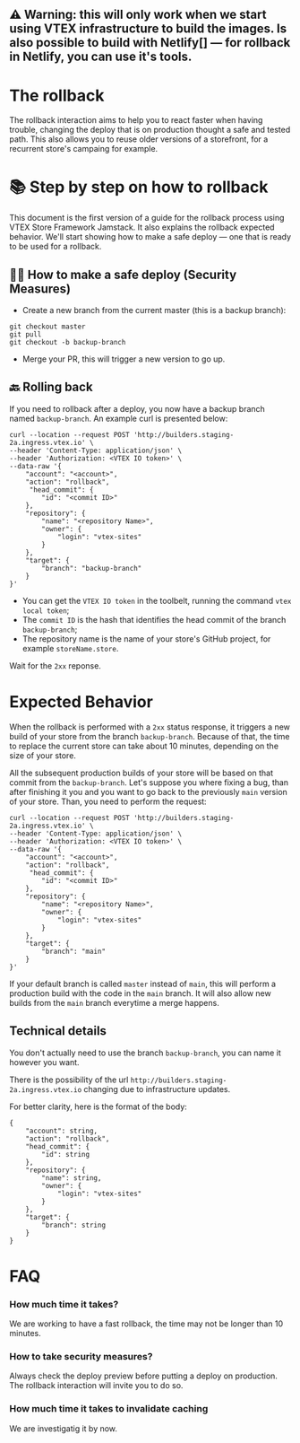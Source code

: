 ## ⚠️ Warning: this will only work when we start using VTEX infrastructure to build the images. Is also possible to build with Netlify[] — for rollback in Netlify, you can use it's tools.


# The rollback
The rollback interaction aims to help you to react faster when having trouble, changing the deploy that is on production thought a safe and tested path. This also allows you to reuse older versions of a storefront, for a recurrent store's campaing for example. 

# 📚 Step by step on how to rollback
This document is the first version of a guide for the rollback process using VTEX Store Framework Jamstack. It also explains the rollback expected behavior.
We'll start showing how to make a safe deploy — one that is ready to be used for a rollback.

## 👮‍♀️ How to make a safe deploy (Security Measures)
- Create a new branch from the current master (this is a backup branch):
```
git checkout master
git pull
git checkout -b backup-branch
```
- Merge your PR, this will trigger a new version to go up.

## 🔙 Rolling back
If you need to rollback after a deploy, you now have a backup branch named `backup-branch`. 
An example curl is presented below:
```
curl --location --request POST 'http://builders.staging-2a.ingress.vtex.io' \
--header 'Content-Type: application/json' \
--header 'Authorization: <VTEX IO token>' \
--data-raw '{
    "account": "<account>",
    "action": "rollback",
     "head_commit": {
        "id": "<commit ID>"
    },
    "repository": {
        "name": "<repository Name>",
        "owner": {
            "login": "vtex-sites"
        }
    },
    "target": {
        "branch": "backup-branch"
    }
}'
```

- You can get the `VTEX IO token` in the toolbelt, running the command `vtex local token`;
- The `commit ID` is the hash that identifies the head commit of the branch `backup-branch`;
- The repository name is the name of your store's GitHub project, for example `storeName.store`.

Wait for the `2xx` reponse.

# Expected Behavior
When the rollback is performed with a `2xx` status response, it triggers a new build of your store from the branch `backup-branch`.
Because of that, the time to replace the current store can take about 10 minutes, depending on the size of your store.

All the subsequent production builds of your store will be based on that commit from the `backup-branch`.
Let's suppose you where fixing a bug, than after finishing it you and you want to go back to the previously `main` version of your store. Than, you need to perform the request:
```
curl --location --request POST 'http://builders.staging-2a.ingress.vtex.io' \
--header 'Content-Type: application/json' \
--header 'Authorization: <VTEX IO token>' \
--data-raw '{
    "account": "<account>",
    "action": "rollback",
     "head_commit": {
        "id": "<commit ID>"
    },
    "repository": {
        "name": "<repository Name>",
        "owner": {
            "login": "vtex-sites"
        }
    },
    "target": {
        "branch": "main"
    }
}'
```
If your default branch is called `master` instead of `main`, this will perform a production build with the code in the `main` branch.
It will also allow new builds from the `main` branch everytime a merge happens.

## Technical details
You don't actually need to use the branch `backup-branch`, you can name it however you want.

There is the possibility of the url `http://builders.staging-2a.ingress.vtex.io` changing due to infrastructure updates.

For better clarity, here is the format of the body:
```
{
    "account": string,
    "action": "rollback",
    "head_commit": {
        "id": string
    },
    "repository": {
        "name": string,
        "owner": {
            "login": "vtex-sites"
        }
    },
    "target": {
        "branch": string
    }
}
```

# FAQ

### How much time it takes?
We are working to have a fast rollback, the time may not be longer than 10 minutes.

### How to take security measures? 
Always check the deploy preview before putting a deploy on production. The rollback interaction will invite you to do so. 

### How much time it takes to invalidate caching
We are investigatig it by now. 
